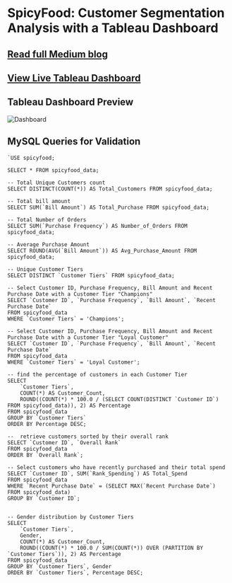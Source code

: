 # SpicyFood: Customer Segmentation Analysis with a Tableau Dashboard

## [Read full Medium blog](https://medium.com/@kshitijachilbule2/spicyfood-exploring-customer-segmentation-with-a-tableau-dashboard-1167eed99ca2)

## [View Live Tableau Dashboard](https://public.tableau.com/views/Kshitija_SpicyFood_Dashboard1_6/Dashboard?:language=en-US&:sid=&:redirect=auth&:display_count=n&:origin=viz_share_link)

## Tableau Dashboard Preview

![Dashboard](https://github.com/user-attachments/assets/81b5e010-e222-48c3-942b-545f214e5fa5)


## MySQL Queries for Validation 
```
`USE spicyfood;

SELECT * FROM spicyfood_data;

-- Total Unique Customers count
SELECT DISTINCT(COUNT(*)) AS Total_Customers FROM spicyfood_data;

-- Total bill amount
SELECT SUM(`Bill Amount`) AS Total_Purchase FROM spicyfood_data;

-- Total Number of Orders
SELECT SUM(`Purchase Frequency`) AS Number_of_Orders FROM spicyfood_data;

-- Average Purchase Amount
SELECT ROUND(AVG(`Bill Amount`)) AS Avg_Purchase_Amount FROM spicyfood_data;

-- Unique Customer Tiers
SELECT DISTINCT `Customer Tiers` FROM spicyfood_data;

-- Select Customer ID, Purchase Frequency, Bill Amount and Recent Purchase Date with a Customer Tier "Champions"
SELECT `Customer ID`, `Purchase Frequency`, `Bill Amount`, `Recent Purchase Date`
FROM spicyfood_data 
WHERE `Customer Tiers` = 'Champions';

-- Select Customer ID, Purchase Frequency, Bill Amount and Recent Purchase Date with a Customer Tier "Loyal Customer"
SELECT `Customer ID`, `Purchase Frequency`, `Bill Amount`, `Recent Purchase Date`
FROM spicyfood_data 
WHERE `Customer Tiers` = 'Loyal Customer';

-- find the percentage of customers in each Customer Tier
SELECT 
    `Customer Tiers`, 
    COUNT(*) AS Customer_Count,
    ROUND((COUNT(*) * 100.0 / (SELECT COUNT(DISTINCT `Customer ID`) FROM spicyfood_data)), 2) AS Percentage
FROM spicyfood_data
GROUP BY `Customer Tiers`
ORDER BY Percentage DESC;

--  retrieve customers sorted by their overall rank
SELECT `Customer ID`, `Overall Rank`
FROM spicyfood_data
ORDER BY `Overall Rank`;

-- Select customers who have recently purchased and their total spend
SELECT `Customer ID`, SUM(`Rank_Spending`) AS Total_Spend
FROM spicyfood_data
WHERE `Recent Purchase Date` = (SELECT MAX(`Recent Purchase Date`) FROM spicyfood_data)
GROUP BY `Customer ID`;


-- Gender distribution by Customer Tiers
SELECT 
    `Customer Tiers`, 
    Gender, 
    COUNT(*) AS Customer_Count, 
    ROUND((COUNT(*) * 100.0 / SUM(COUNT(*)) OVER (PARTITION BY `Customer Tiers`)), 2) AS Percentage
FROM spicyfood_data
GROUP BY `Customer Tiers`, Gender
ORDER BY `Customer Tiers`, Percentage DESC;
```

